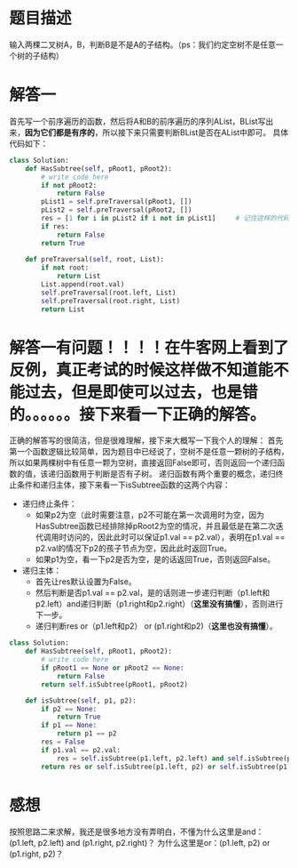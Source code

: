 # 题目描述

输入两棵二叉树A，B，判断B是不是A的子结构。（ps：我们约定空树不是任意一个树的子结构）

# 解答一

首先写一个前序遍历的函数，然后将A和B的前序遍历的序列AList，BList写出来，**因为它们都是有序的**，所以接下来只需要判断BList是否在AList中即可。
具体代码如下：

```python
class Solution:
    def HasSubtree(self, pRoot1, pRoot2):
        # write code here
        if not pRoot2:
            return False
        pList1 = self.preTraversal(pRoot1, [])
        pList2 = self.preTraversal(pRoot2, [])
        res = [1 for i in pList2 if i not in pList1]     # 记住这样的代码，非常的简介和优美！
        if res:
            return False
        return True
        
    def preTraversal(self, root, List):
        if not root:
            return List
        List.append(root.val)
        self.preTraversal(root.left, List)
        self.preTraversal(root.right, List)
        return List
```

# 解答一有问题！！！！在牛客网上看到了反例，真正考试的时候这样做不知道能不能过去，但是即使可以过去，也是错的。。。。。。接下来看一下正确的解答。

正确的解答写的很简洁，但是很难理解，接下来大概写一下我个人的理解：
首先第一个函数逻辑比较简单，因为题目中已经说了，空树不是任意一颗树的子结构，所以如果两棵树中有任意一颗为空树，直接返回False即可，否则返回一个递归函数的值，该递归函数用于判断是否有子树。
递归函数有两个重要的概念，递归终止条件和递归主体，接下来看一下isSubtree函数的这两个内容：
* 递归终止条件：
    * 如果p2为空（此时需要注意，p2不可能在第一次调用时为空，因为HasSubtree函数已经排除掉pRoot2为空的情况，并且最低是在第二次迭代调用时访问的，因此此时可以保证p1.val == p2.val），表明在p1.val == p2.val的情况下p2的孩子节点为空，因此此时返回True。
    * 如果p1为空，看一下p2是否为空，是的话返回True，否则返回False。
* 递归主体：
    * 首先让res默认设置为False。
    * 然后判断是否p1.val == p2.val，是的话则进一步递归判断（p1.left和p2.left）and递归判断（p1.right和p2.right）（**这里没有搞懂**），否则进行下一步。
    * 递归判断res or（p1.left和p2） or (p1.right和p2)（**这里也没有搞懂**）。

```python
class Solution:
    def HasSubtree(self, pRoot1, pRoot2):
        # write code here
        if pRoot1 == None or pRoot2 == None:
            return False
        return self.isSubtree(pRoot1, pRoot2)

    def isSubtree(self, p1, p2):
        if p2 == None:
            return True
        if p1 == None:
            return p1 == p2
        res = False
        if p1.val == p2.val:
            res = self.isSubtree(p1.left, p2.left) and self.isSubtree(p1.right, p2.right)
        return res or self.isSubtree(p1.left, p2) or self.isSubtree(p1.right, p2)
```

# 感想

按照思路二来求解，我还是很多地方没有弄明白，不懂为什么这里是and：(p1.left, p2.left) and (p1.right, p2.right)？
为什么这里是or：(p1.left, p2) or (p1.right, p2)？
